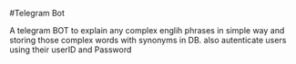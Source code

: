 #Telegram Bot

A telegram BOT to explain any complex englih phrases in simple way and storing those complex words with synonyms in DB. also autenticate users using their userID and Password
